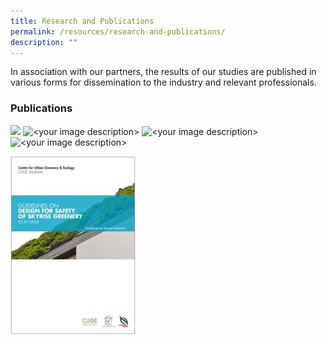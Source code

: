 ```yaml
---
title: Research and Publications
permalink: /resources/research-and-publications/
description: ""
---
```

In association with our partners, the results of our studies are published in various forms for dissemination to the industry and relevant professionals.

### Publications
<img style="width:400px;" src="/images/Icons/guidelines%20on%20design%20for%20safety%20of%20skyrise%20greenery_icon.jpg)">

<img style="width:400px;" alt="<your image description>" src="/images/<your image file name here>">

<img style="width:400px;" alt="<your image description>" src="/images/<guidelines on design for safety of skyrise greenery_icon.jpg>">

<img style="width:400px;" alt="<your image description>" src="/images/guidelines on design for safety of skyrise greenery_icon.jpg">

![](/images/Icons/guidelines%20on%20design%20for%20safety%20of%20skyrise%20greenery_icon.jpg)